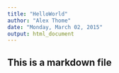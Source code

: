 ```yaml
---
title: "HelloWorld"
author: "Alex Thome"
date: "Monday, March 02, 2015"
output: html_document
---
```


## This is a markdown file